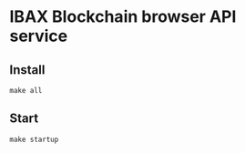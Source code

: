 # IBAX Blockchain browser API service

## Install

```shell
make all
```

## Start

```shell
make startup
```

